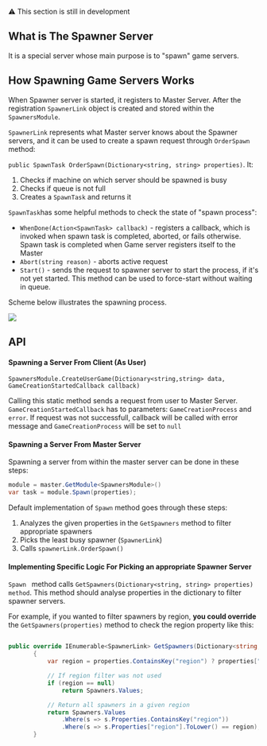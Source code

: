 ⚠️ This section is still in development

## What is The Spawner Server

It is a special server whose main purpose is to "spawn" game servers. 

## How Spawning Game Servers Works

When Spawner server is started, it registers to Master Server. After the registration `SpawnerLink` object is created and stored within the `SpawnersModule`.

`SpawnerLink` represents what Master server knows about the Spawner servers, and it can be used to create a spawn request through `OrderSpawn` method:

`public SpawnTask OrderSpawn(Dictionary<string, string> properties)`. It:

1. Checks if machine on which server should be spawned is busy
2. Checks if queue is not full
3. Creates a `SpawnTask` and returns it

`SpawnTask`has some helpful methods to check the state of "spawn process":
* `WhenDone(Action<SpawnTask> callback)` - registers a callback, which is invoked when spawn task is completed, aborted, or fails otherwise. Spawn task is completed when Game server registers itself to the Master
* `Abort(string reason)` - aborts active request
* `Start()` - sends the request to spawner server to start the process, if it's not yet started. This method can be used to force-start without waiting in queue.

Scheme below illustrates the spawning process.

![](http://i.imgur.com/o8ndixN.png)

## API

#### Spawning a Server From Client (As User)

`SpawnersModule.CreateUserGame(Dictionary<string,string> data, GameCreationStartedCallback callback)`

Calling this static method sends a request from user to Master Server. `GameCreationStartedCallback` has to parameters: `GameCreationProcess` and `error`. If request was not successfull, callback will be called with error message and `GameCreationProcess` will be set to `null`

#### Spawning a Server From Master Server

Spawning a server from within the master server can be done in these steps:

``` C#
module = master.GetModule<SpawnersModule>()
var task = module.Spawn(properties);
```

Default implementation of `Spawn` method goes through these steps:

1. Analyzes the given properties in the `GetSpawners` method to filter appropriate spawners
2. Picks the least busy spawner (`SpawnerLink`)
3. Calls `spawnerLink.OrderSpawn()`

#### Implementing Specific Logic For Picking an appropriate Spawner Server

`Spawn ` method calls `GetSpawners(Dictionary<string, string> properties) method`. This method should analyse properties in the dictionary to filter spawner servers. 

 For example, if you wanted to filter spawners by region, **you could override** the `GetSpawners(properties)` method to check the region property like this:

 ``` C#

public override IEnumerable<SpawnerLink> GetSpawners(Dictionary<string, string> properties)
        {
            var region = properties.ContainsKey("region") ? properties["region"].ToLower() : null;

            // If region filter was not used
            if (region == null)
                return Spawners.Values;

            // Return all spawners in a given region
            return Spawners.Values
                .Where(s => s.Properties.ContainsKey("region"))
                .Where(s => s.Properties["region"].ToLower() == region);
        }

 ```